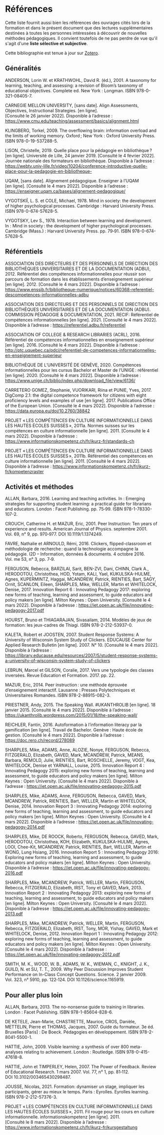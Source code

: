 # Références

Cette liste fournit aussi bien les références des ouvrages cités lors de la formation et dans le présent document que des lectures supplémentaires destinées à toutes les personnes intéressées à découvrir de nouvelles méthodes pédagogiques. Il convient toutefois de ne pas perdre de vue qu'il s'agit d'une **liste sélective et subjective**.

Cette bibliographie est tenue à jour sur [Zotero](https://www.zotero.org/groups/2212172/former_aux_comptences_informationnelles_en_milieu_acadmique/library).

## Généralités

ANDERSON, Lorin W. et KRATHWOHL, David R. (éd.), 2001. A taxonomy for learning, teaching, and assessing: a revision of Bloom’s taxonomy of educational objectives. Complete ed. New York : Longman. ISBN 978-0-321-08405-7.

CARNEGIE MELLON UNIVERSITY, [sans date]. Align Assessments, Objectives, Instructional Strategies. [en ligne]. [Consulté le 26 janvier 2022]. Disponible à l’adresse : https://www.cmu.edu/teaching/assessment/basics/alignment.html

KLINGBERG, Torkel, 2009. The overflowing brain: information overload and the limits of working memory. Oxford ; New York : Oxford University Press. ISBN 978-0-19-537288-5.

LISON, Christelle, 2019. Quelle place pour la pédagogie en bibliothèque ? [en ligne]. Université de Lille, 24 janvier 2019. [Consulté le 4 février 2022]. Journée nationale des formateurs en bibliothèque. Disponible à l’adresse : https://webtv.univ-lille.fr/video/10204/conference-introductive-quelle-place-pour-la-pedagogie-en-bibliotheque-

UQAM, [sans date]. Alignement pédagogique. Enseigner à l’UQAM [en ligne]. [Consulté le 4 mars 2022]. Disponible à l’adresse : https://enseigner.uqam.ca/bases/alignement-pedagogique/

VYGOTSKIĬ, L. S. et COLE, Michael, 1978. Mind in society: the development of higher psychological processes. Cambridge : Harvard University Press. ISBN 978-0-674-57628-5.

VYGOTSKY, Lev S., 1978. Interaction between learning and development. In : Mind in society : the development of higher psychological processes. Cambridge (Mass.) : Harvard University Press. pp. 79‑91. ISBN 978-0-674-57628-5. 

## Référentiels

ASSOCIATION DES DIRECTEURS ET DES PERSONNELS DE DIRECTION DES BIBLIOTHÈQUES UNIVERSITAIRES ET DE LA DOCUMENTATION (ADBU), 2012. Référentiel des compétences informationnelles pour réussir son parcours de formation dans les établissements d’enseignement supérieur [en ligne]. 2012. [Consulté le 4 mars 2022]. Disponible à l’adresse : https://www.enssib.fr/bibliotheque-numerique/notices/60368-referentiel-descompetences-informationnelles-adbu

ASSOCIATION DES DIRECTEURS ET DES PERSONNELS DE DIRECTION DES BIBLIOTHÈQUES UNIVERSITAIRES ET DE LA DOCUMENTATION (ADBU). COMMISSION PÉDAGOGIE & DOCUMENTATION, 2021. RECIF: Référentiel de compétences informationnelles [en ligne]. 2021. [Consulté le 4 mars 2022]. Disponible à l’adresse : https://referentiel.adbu.fr/referentiel

ASSOCIATION OF COLLEGE & RESEARCH LIBRARIES (ACRL), 2016. Référentiel de compétences informationnelles en enseignement supérieur [en ligne]. 2016. [Consulté le 4 mars 2022]. Disponible à l’adresse : http://ptc.uquebec.ca/pdci/referentiel-de-competences-informationnelles-en-enseignement-superieur

BIBLIOTHÈQUE DE L’UNIVERSITÉ DE GENÈVE, 2020. Compétences informationnelles pour les cursus Bachelor et Master de l’UNIGE : référentiel [en ligne]. 2020. [Consulté le 4 mars 2022]. Disponible à l’adresse : https://www.unige.ch/biblio/index.php/download_file/view/6136/

CARRETERO GOMEZ, Stephanie, VUORIKARI, Riina et PUNIE, Yves, 2017. DigComp 2.1: the digital competence framework for citizens with eight proficiency levels and examples of use [en ligne]. 2017. Publications Office of the European Union. [Consulté le 4 mars 2022]. Disponible à l’adresse : https://data.europa.eu/doi/10.2760/38842

PROJET « LES COMPÉTENCES EN CULTURE INFORMATIONNELLE DANS LES HAUTES ÉCOLES SUISSES », 2011a. Normes suisses sur les compétences en culture informationnelle [en ligne]. 2011. [Consulté le 4 mars 2022]. Disponible à l’adresse : https://www.informationskompetenz.ch/fr/ikurz-fr/standards-ch

PROJET « LES COMPÉTENCES EN CULTURE INFORMATIONNELLE DANS LES HAUTES ÉCOLES SUISSES », 2011b. Référentiel des compétences en culture informationnelle [en ligne]. 2011. [Consulté le 4 mars 2022]. Disponible à l’adresse : https://www.informationskompetenz.ch/fr/ikurz-fr/kompetenzraster

## Activités et méthodes

ALLAN, Barbara, 2016. Learning and teaching activities. In : Emerging strategies for supporting student learning: a practical guide for librarians and educators. London : Facet Publishing. pp. 75‑99. ISBN 978-1-78330-107-2. 

CROUCH, Catherine H. et MAZUR, Eric, 2001. Peer Instruction: Ten years of experience and results. American Journal of Physics. septembre 2001. Vol. 69, n° 9, pp. 970‑977. DOI 10.1119/1.1374249. 

FAVRE, Nathalie et ARNOULD, Rémi, 2016. Clickers, flipped-classroom et méthodologie de recherche : quand la technologie accompagne la pédagogie. I2D – Information, données & documents. 4 octobre 2016. Vol. me 53, n° 3, pp. 7‑9. 

FERGUSON, Rebecca, BARZILAI, Sarit, BEN-ZVI, Dani, CHINN, Clark A., HERODOTOU, Christothea, HOD, Yotam, KALI, Yael, KUKULSKA-HULME, Agnes, KUPERMINTZ, Haggai, MCANDREW, Patrick, RIENTIES, Bart, SAGY, Ornit, SCANLON, Eileen, SHARPLES, Mike, WELLER, Martin et WHITELOCK, Denise, 2017. Innovation Report 6 : Innovating Pedagogy 2017: exploring new forms of teaching, learning and assessment, to guide educators and policy makers [en ligne]. Milton Keynes : Open University. [Consulté le 4 mars 2022]. Disponible à l’adresse : https://iet.open.ac.uk/file/innovating-pedagogy-2017.pdf

HOURST, Bruno et THIAGARAJAN, Sivasailam, 2014. Modèles de jeux de formation: les jeux-cadres de Thiagi. ISBN 978-2-212-53937-0. 

KALETA, Robert et JOOSTEN, 2007. Student Response Systems: A University of Wisconsin System Study of Clickers. EDUCAUSE Center for Applied Research Bulletin [en ligne]. 2007. N° 10. [Consulté le 4 mars 2022]. Disponible à l’adresse : https://library.educause.edu/resources/2007/5/student-response-systems-a-university-of-wisconsin-system-study-of-clickers

LEBRUN, Marcel et GILSON, Coralie, 2017. Vers une typologie des classes inversées. Revue Education et Formation. 2017. pp. 22. 

MAZUR, Eric, 2014. Peer instruction : une méthode éprouvée d’enseignement interactif. Lausanne : Presses Polytechniques et Universitaires Romandes. ISBN 978-2-88915-082-3. 

PRIESTNER, Andy, 2015. The Speaking Wall. #UKANTHROLIB [en ligne]. 18 janvier 2015. [Consulté le 4 mars 2022]. Disponible à l’adresse : https://ukanthrolib.wordpress.com/2015/01/18/the-speaking-wall/

REICHLER, Fantin, 2016. Autoformation à l’information literacy par la gamification [en ligne]. Travail de Bachelor. Genève : Haute école de gestion. [Consulté le 4 mars 2022]. Disponible à l’adresse : https://doc.rero.ch/record/278089

SHARPLES, Mike, ADAMS, Anne, ALOZIE, Nonye, FERGUSON, Rebecca, FITZGERALD, Elizabeth, GAVED, Mark, MCANDREW, Patrick, MEANS, Barbara, REMOLD, Julie, RIENTIES, Bart, ROSCHELLE, Jeremy, VOGT, Kea, WHITELOCK, Denise et YARNALL, Louise, 2015. Innovation Report 4 : Innovating Pedagogy 2015: exploring new forms of teaching, learning and assessment, to guide educators and policy makers [en ligne]. Milton Keynes : Open University. [Consulté le 4 mars 2022]. Disponible à l’adresse : https://iet.open.ac.uk/file/innovating-pedagogy-2015.pdf

SHARPLES, Mike, ADAMS, Anne, FERGUSON, Rebecca, GAVED, Mark, MCANDREW, Patrick, RIENTIES, Bart, WELLER, Martin et WHITELOCK, Denise, 2014. Innovation Report 3 : Innovating Pedagogy 2014: exploring new forms of teaching, learning and assessment, to guide educators and policy makers [en ligne]. Milton Keynes : Open University. [Consulté le 4 mars 2022]. Disponible à l’adresse : https://iet.open.ac.uk/file/innovating-pedagogy-2014.pdf

SHARPLES, Mike, DE ROOCK, Roberto, FERGUSON, Rebecca, GAVED, Mark, HERODOTOU, Christothea, KOH, Elizabeth, KUKULSKA-HULME, Agnes, LOOI, Chee-Kit, MCANDREW, Patrick, RIENTIES, Bart, WELLER, Martin et WONG, Lung Hsiang, 2016. Innovation Report 5 : Innovating Pedagogy 2016: Exploring new forms of teaching, learning and assessment, to guide educators and policy makers [en ligne]. Milton Keynes : Open University. Disponible à l’adresse : https://iet.open.ac.uk/file/innovating-pedagogy-2016.pdf

SHARPLES, Mike, MCANDREW, Patrick, WELLER, Martin, FERGUSON, Rebecca, FITZGERALD, Elizabeth, IRST, Tony et GAVED, Mark, 2013. Innovation Report 2 : Innovating Pedagogy 2013: exploring new forms of teaching, learning and assessment, to guide educators and policy makers [en ligne]. Milton Keynes : Open University. [Consulté le 4 mars 2022]. Disponible à l’adresse : https://iet.open.ac.uk/file/innovating-pedagogy-2013.pdf

SHARPLES, Mike, MCANDREW, Patrick, WELLER, Martin, FERGUSON, Rebecca, FITZGERALD, Elizabeth, IRST, Tony, MOR, Yishay, GAVED, Mark et WHITELOCK, Denise, 2012. Innovation Report 1 : Innovating Pedagogy 2012: exploring new forms of teaching, learning and assessment, to guide educators and policy makers [en ligne]. Milton Keynes : Open University. [Consulté le 4 mars 2022]. Disponible à l’adresse : https://iet.open.ac.uk/file/innovating-pedagogy-2012.pdf

SMITH, M. K., WOOD, W. B., ADAMS, W. K., WIEMAN, C., KNIGHT, J. K., GUILD, N. et SU, T. T., 2009. Why Peer Discussion Improves Student Performance on In-Class Concept Questions. Science. 2 janvier 2009. Vol. 323, n° 5910, pp. 122‑124. DOI 10.1126/science.1165919. 

## Pour aller plus loin

ALLAN, Barbara, 2013. The no-nonsense guide to training in libraries. London : Facet Publishing. ISBN 978-1-85604-828-6. 

DE KETELE, Jean-Marie, CHASTRETTE, Maurice, CROS, Danièle, METTELIN, Pierre et THOMAS, Jacques, 2007. Guide du formateur. 3e éd. Bruxelles [Paris] : De Boeck. Pédagogies en développement. ISBN 978-2-8041-5500-1. 

HATTIE, John, 2009. Visible learning: a synthesis of over 800 meta-analyses relating to achievement. London : Routledge. ISBN 978-0-415-47618-8. 

HATTIE, John et TIMPERLEY, Helen, 2007. The Power of Feedback. Review of Educational Research. 1 mars 2007. Vol. 77, n° 1, pp. 81‑112. DOI 10.3102/003465430298487. 

JOUSSE, Nicolas, 2021. Formation: dynamiser un stage, impliquer les participants, gérer au mieux le temps. Paris : Eyrolles. Eyrolles learning. ISBN 978-2-212-57376-3. 

PROJET « LES COMPÉTENCES EN CULTURE INFORMATIONNELLE DANS LES HAUTES ÉCOLES SUISSES », 2011. Fil rouge pour les cours en culture informationnelle. informationskompetenz [en ligne]. 2011. [Consulté le 8 mars 2022]. Disponible à l’adresse : https://www.informationskompetenz.ch/fr/ikurz-fr/kursgestaltung
